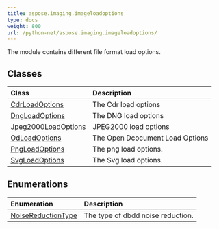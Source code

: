 ```yaml
---
title: aspose.imaging.imageloadoptions
type: docs
weight: 800
url: /python-net/aspose.imaging.imageloadoptions/
---
```



The module contains different file format load options.

## **Classes**
| **Class** | **Description** |
| :- | :- |
| [CdrLoadOptions](/imaging/python-net/aspose.imaging.imageloadoptions/cdrloadoptions/) | The Cdr load options |
| [DngLoadOptions](/imaging/python-net/aspose.imaging.imageloadoptions/dngloadoptions/) | The DNG load options |
| [Jpeg2000LoadOptions](/imaging/python-net/aspose.imaging.imageloadoptions/jpeg2000loadoptions/) | JPEG2000 load options |
| [OdLoadOptions](/imaging/python-net/aspose.imaging.imageloadoptions/odloadoptions/) | The Open Dcocument Load Options |
| [PngLoadOptions](/imaging/python-net/aspose.imaging.imageloadoptions/pngloadoptions/) | The png load options. |
| [SvgLoadOptions](/imaging/python-net/aspose.imaging.imageloadoptions/svgloadoptions/) | The Svg load options. |
## **Enumerations**
| **Enumeration** | **Description** |
| :- | :- |
| [NoiseReductionType](/imaging/python-net/aspose.imaging.imageloadoptions/noisereductiontype/) | The type of dbdd noise reduction. |

